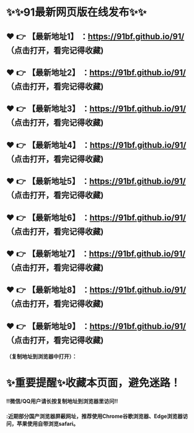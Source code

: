 # :sparkles::sparkles:91最新网页版在线发布:sparkles::sparkles:

 :heart: :point_right: 【最新地址1】 ：https://91bf.github.io/91/  （点击打开，看完记得收藏)
 ------
 :heart: :point_right: 【最新地址2】 ：https://91bf.github.io/91/ （点击打开，看完记得收藏)
 ------
 :heart: :point_right: 【最新地址3】 ：https://91bf.github.io/91/  （点击打开，看完记得收藏)
 ------
 :heart: :point_right: 【最新地址4】 ：https://91bf.github.io/91/  （点击打开，看完记得收藏)
 ------
 :heart: :point_right: 【最新地址5】 ：https://91bf.github.io/91/  （点击打开，看完记得收藏)
 ------
 :heart: :point_right: 【最新地址6】 ：https://91bf.github.io/91/  （点击打开，看完记得收藏)
 ------
 :heart: :point_right: 【最新地址7】 ：https://91bf.github.io/91/  （点击打开，看完记得收藏)
 ------
 :heart: :point_right: 【最新地址8】 ：https://91bf.github.io/91/ （点击打开，看完记得收藏)
 ------
 :heart: :point_right: 【最新地址9】 ：https://91bf.github.io/91/  （点击打开，看完记得收藏)
 ------



#### （复制地址到浏览器中打开）：
# :sparkles:重要提醒:sparkles:收藏本页面，避免迷路！
#### ‼️微信/QQ用户请长按复制地址到浏览器里访问‼
#### :近期部分国产浏览器屏蔽网址，推荐使用Chrome谷歌浏览器、Edge浏览器访问，苹果使用自带浏览safari。
